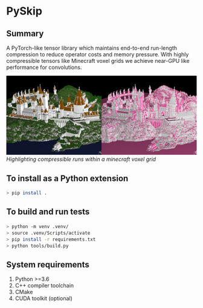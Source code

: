 # PySkip

## Summary
A PyTorch-like tensor library which maintains end-to-end
run-length compression to reduce operator costs and memory
pressure. With highly compressible tensors 
like Minecraft voxel grids we achieve near-GPU like performance
for convolutions.

![Run Illustration](docs/images/voxel_runs.png)\
*Highlighting compressible runs within a minecraft voxel grid*

## To install as a Python extension
```bash
> pip install .
```

## To build and run tests
```bash
> python -m venv .venv/
> source .venv/Scripts/activate
> pip install -r requirements.txt
> python tools/build.py
```

## System requirements
1. Python >=3.6 
2. C++ compiler toolchain
3. CMake
4. CUDA toolkit (optional)
